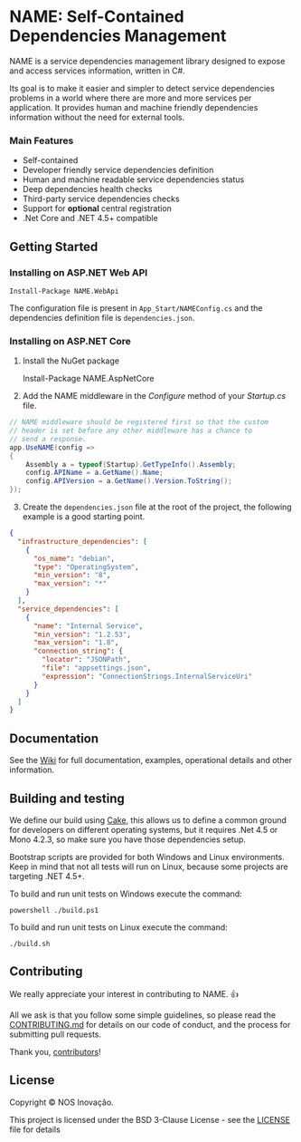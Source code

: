 # NAME: Self-Contained Dependencies Management
NAME is a service dependencies management library designed to expose and access services information, written in C#. 

Its goal is to make it easier and simpler to detect service dependencies problems in a world where there are more and more services per application. It provides human and machine friendly dependencies information without the need for external tools.

### Main Features
* Self-contained
* Developer friendly service dependencies definition
* Human and machine readable service dependencies status
* Deep dependencies health checks
* Third-party service dependencies checks
* Support for **optional** central registration
* .Net Core and .NET 4.5+ compatible

## Getting Started 
### Installing on ASP.NET Web API

    Install-Package NAME.WebApi

The configuration file is present in `App_Start/NAMEConfig.cs` and the dependencies definition file is `dependencies.json`.

### Installing on ASP.NET Core
1. Install the NuGet package

    Install-Package NAME.AspNetCore

2. Add the NAME middleware in the *Configure* method of your *Startup.cs* file.
```csharp
// NAME middleware should be registered first so that the custom
// header is set before any other middleware has a chance to 
// send a response.
app.UseNAME(config =>
{
    Assembly a = typeof(Startup).GetTypeInfo().Assembly;
    config.APIName = a.GetName().Name;
    config.APIVersion = a.GetName().Version.ToString();
});
```

3. Create the `dependencies.json` file at the root of the project, the following example is a good starting point.
```json
{
  "infrastructure_dependencies": [
    {
      "os_name": "debian",
      "type": "OperatingSystem",
      "min_version": "8",
      "max_version": "*"
    }
  ],
  "service_dependencies": [
    {
      "name": "Internal Service",
      "min_version": "1.2.53",
      "max_version": "1.8",
      "connection_string": {
        "locator": "JSONPath",
        "file": "appsettings.json",
        "expression": "ConnectionStrings.InternalServiceUri"
      }
    }
  ]
}
```
## Documentation
See the [Wiki](https://github.com/nosinovacao/name-sdk/wiki) for full documentation, examples, operational details and other information.

## Building and testing
We define our build using [Cake](https://github.com/cake-build/cake/), this allows us to define a common ground for developers on different operating systems, but it requires .Net 4.5 or Mono 4.2.3, so make sure you have those dependencies setup.

Bootstrap scripts are provided for both Windows and Linux environments. Keep in mind that not all tests will run on Linux, because some projects are targeting .NET 4.5+.

To build and run unit tests on Windows execute the command:
    
    powershell ./build.ps1

To build and run unit tests on Linux execute the command:

    ./build.sh

<!--
## What does it do?
#### 1) Developer friendly dependencies defintion
Specify your dependencies in a developer friendly JSON format. Keep you existing connection settings, using built-in locators.

#### 2) Deep dependencies checks
Realtime recursive dependencies health check, including minimum/maximum version checks.

Optionally abort the application startup if any dependency reports an unhealthy state.
#### 3) Dependencies status exposure
Expose the current status of the dependencies through a manifest endpoint in a machine readable JSON format and human friendly table layout.
#### 4) Register your services in a central location
Optionally register all your services against a central registration service, with regular health checks and manifest snapshots using the established registration interface.

You can use our [existing Registry solution](https://github.com/nosinovacao//name-registry-api) for central registration.
-->

## Contributing
We really appreciate your interest in contributing to NAME. 👍

All we ask is that you follow some simple guidelines, so please read the [CONTRIBUTING.md](CONTRIBUTING.md) for details on our code of conduct, and the process for submitting pull requests.

Thank you, [contributors](https://github.com/nosinovacao/name-sdk/graphs/contributors)!

## License
Copyright © NOS Inovaçâo.

This project is licensed under the BSD 3-Clause License - see the [LICENSE](LICENSE) file for details